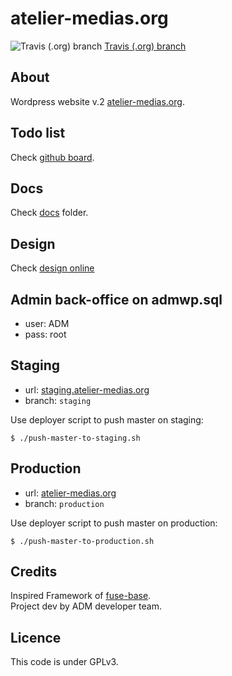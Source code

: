 
# atelier-medias.org
 
![Travis (.org) branch](https://img.shields.io/travis/atelierdesmedias/atelier-medias.org/staging.svg?label=build%20staging)
[Travis (.org) branch](https://img.shields.io/travis/atelierdesmedias/atelier-medias.org/production.svg?label=build%20production)

## About
Wordpress website v.2 [atelier-medias.org](http://www.atelier-medias.org/).

## Todo list
Check [github board](https://github.com/atelierdesmedias/atelier-medias.org/projects/1).

## Docs
Check [docs](docs/) folder.

## Design
Check [design online](https://projects.invisionapp.com/share/FMGJ96E57TB#/screens/287421915_Desktop_HD_-_Home)
     
## Admin back-office on admwp.sql

- user: ADM
- pass: root

## Staging
- url: [staging.atelier-medias.org](http://staging.atelier-medias.org)
- branch: `staging`

Use deployer script to push master on staging: 
```shell
$ ./push-master-to-staging.sh
```

## Production  
- url: [atelier-medias.org](http://atelier-medias.org) 
- branch: `production`

Use deployer script to push master on production: 
```shell
$ ./push-master-to-production.sh
```
             
## Credits
Inspired Framework of [fuse-base](https://github.com/solid-js/fuse-base).  
Project dev by ADM developer team.

## Licence
This code is under GPLv3.
